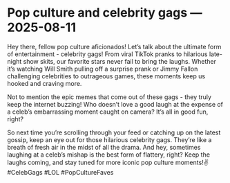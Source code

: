 # Pop culture and celebrity gags — 2025-08-11

Hey there, fellow pop culture aficionados! Let’s talk about the ultimate form of entertainment - celebrity gags! From viral TikTok pranks to hilarious late-night show skits, our favorite stars never fail to bring the laughs. Whether it’s watching Will Smith pulling off a surprise prank or Jimmy Fallon challenging celebrities to outrageous games, these moments keep us hooked and craving more.

Not to mention the epic memes that come out of these gags - they truly keep the internet buzzing! Who doesn’t love a good laugh at the expense of a celeb’s embarrassing moment caught on camera? It’s all in good fun, right?

So next time you’re scrolling through your feed or catching up on the latest gossip, keep an eye out for those hilarious celebrity gags. They’re like a breath of fresh air in the midst of all the drama. And hey, sometimes laughing at a celeb’s mishap is the best form of flattery, right? Keep the laughs coming, and stay tuned for more iconic pop culture moments!✌️ #CelebGags #LOL #PopCultureFaves